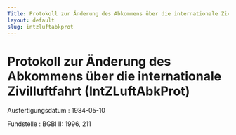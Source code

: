 ```yaml
---
Title: Protokoll zur Änderung des Abkommens über die internationale Zivilluftfahrt
layout: default
slug: intzluftabkprot
---
```


# Protokoll zur Änderung des Abkommens über die internationale Zivilluftfahrt (IntZLuftAbkProt)

Ausfertigungsdatum
:   1984-05-10

Fundstelle
:   BGBl II: 1996, 211

